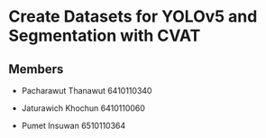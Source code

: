 ﻿# Create Datasets for YOLOv5 and Segmentation with CVAT

 ## Members
 - Pacharawut Thanawut 6410110340
 
 - Jaturawich Khochun 6410110060

 - Pumet Insuwan 6510110364
